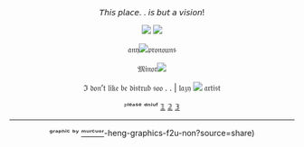 <div align="center">
𝘛𝘩𝘪𝘴 𝘱𝘭𝘢𝘤𝘦. . 𝘪𝘴 𝘣𝘶𝘵 𝘢 𝘷𝘪𝘴𝘪𝘰𝘯!

![](https://64.media.tumblr.com/dc0d6898709d73949bbf5f130fc38233/eb622308336cff29-3e/s1280x1920/aea765d6e9e52edabf840664ceffaf4a63625330.pnj)
![](https://64.media.tumblr.com/198c1caeb99ef35873010155572f13d8/eb622308336cff29-62/s1280x1920/c9a25b39e2dafbe4eb31f18253b8f083ef30945f.pnj)

𝔞𝔫𝔶![](https://64.media.tumblr.com/adbf098b1d275fb831abc6d08609e159/95ad12fd9e0aa6ea-6a/s75x75_c1/7b7cff1c593e6b9928b729a00a0773515d7b5cfd.gifv)𝔭𝔯𝔬𝔫𝔬𝔲𝔫𝔰

𝔐𝔦𝔫𝔬𝔯![](https://64.media.tumblr.com/348c8c1305e5c31374971064f97ef221/95ad12fd9e0aa6ea-db/s75x75_c1/edd9268dfaae33e3b465552183669d87671b004a.gifv)

ℑ 𝔡𝔬𝔫’𝔱 𝔩𝔦𝔨𝔢 𝔟𝔢 𝔡𝔦𝔰𝔱𝔯𝔲𝔟 𝔰𝔬𝔬 . . | 𝔩𝔞𝔷𝔶 ![](https://64.media.tumblr.com/2462196a4c3980a10c62821e70208b77/95ad12fd9e0aa6ea-8d/s75x75_c1/bcffac91626fecc002025e7d7af6158fd9f21289.gifv) 𝔞𝔯𝔱𝔦𝔰𝔱

ᴾˡᵉᵃˢᵉ ᵈⁿⁱᵘᶠ
[𝟙](https://en.pronouns.page/@.Kuji) [𝟚](https://rentry.co/Th3Kxka) [𝟛](https://rentry.co/Divination_Commission)

---
ᵍʳᵃᵖʰⁱᶜ ᵇʸ [ᵐᵘʳᶜᵘᵒʳ](https://www.tumblr.com/murcuor/750889951804243968/charlotte-dan-heng-graphics-f2u-non?source=share)-heng-graphics-f2u-non?source=share)
